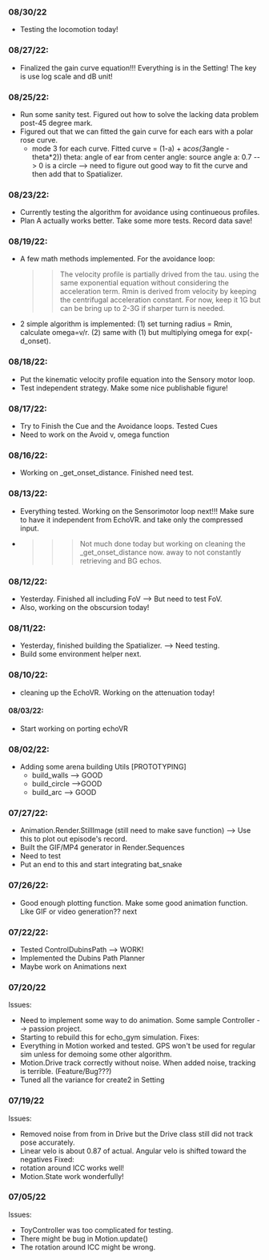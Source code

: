 ### 08/30/22
- Testing the locomotion today!

### 08/27/22:
- Finalized the gain curve equation!!! Everything is in the Setting! The key is use log scale and dB unit!

### 08/25/22:
- Run some sanity test. Figured out how to solve the lacking data problem post-45 degree mark.
- Figured out that we can fitted the gain curve for each ears with a polar rose curve.
  - mode 3 for each curve.
  Fitted curve = (1-a) + a*cos(3*angle - theta*2))
  theta: angle of ear from center
  angle: source angle
  a: 0.7 --> 0 is a circle
  --> need to figure out good way to fit the curve and then add that to Spatializer.

### 08/23/22:
- Currently testing the algorithm for avoidance using continueous profiles.
- Plan A actually works better. Take some more tests. Record data save!

### 08/19/22:
- A few math methods implemented. For the avoidance loop:
  >> The velocity profile is partially drived from the tau. using the same exponential equation without considering the acceleration term.
  >> Rmin is derived from velocity by keeping the centrifugal acceleration constant. For now, keep it 1G but can be bring up to 2-3G if sharper turn is needed.
- 2 simple algorithm is implemented: (1) set turning radius = Rmin, calculate omega=v/r. (2) same with (1) but multiplying omega for exp(-d_onset).


### 08/18/22:
- Put the kinematic velocity profile equation into the Sensory motor loop.
- Test independent strategy. Make some nice publishable figure!

### 08/17/22:
- Try to Finish the Cue and the Avoidance loops. Tested Cues
- Need to work on the Avoid v, omega function

### 08/16/22:
- Working on _get_onset_distance. Finished need test.

### 08/13/22:
- Everything tested. Working on the Sensorimotor loop next!!! Make sure to have it independent from EchoVR. and take only the compressed input.
- >>> Not much done today but working on cleaning the _get_onset_distance now. away to not constantly retrieving and BG echos.

### 08/12/22:
- Yesterday. Finished all including FoV --> But need to test FoV.
- Also, working on the obscursion today!

### 08/11/22:
- Yesterday, finished building the Spatializer. --> Need testing.
- Build some environment helper next.

### 08/10/22:
- cleaning up the EchoVR. Working on the attenuation today!


#### 08/03/22:
- Start working on porting echoVR

### 08/02/22:
- Adding some arena building Utils [PROTOTYPING]
  - build_walls --> GOOD
  - build_circle -->GOOD
  - build_arc --> GOOD


### 07/27/22:
- Animation.Render.StillImage (still need to make save function) --> Use this to plot out episode's record.
- Built the GIF/MP4 generator in Render.Sequences
- Need to test
- Put an end to this and start integrating bat_snake

### 07/26/22:
- Good enough plotting function. Make some good animation function. Like GIF or video generation?? next

### 07/22/22:
- Tested ControlDubinsPath --> WORK!
- Implemented the Dubins Path Planner
- Maybe work on Animations next

### 07/20/22
Issues:
- Need to implement some way to do animation. Some sample Controller --> passion project.
- Starting to rebuild this for echo_gym simulation.
Fixes:
- Everything in Motion worked and tested. GPS won't be used for regular sim unless for demoing some other algorithm.
- Motion.Drive track correctly without noise. When added noise, tracking is terrible. (Feature/Bug???)
- Tuned all the variance for create2 in Setting
### 07/19/22
Issues:
- Removed noise from from in Drive but the Drive class still did not track pose accurately.
- Linear velo is about 0.87 of actual. Angular velo is shifted toward the negatives
Fixed:
- rotation around ICC works well!
- Motion.State work wonderfully!

### 07/05/22
Issues:
- ToyController was too complicated for testing.
- There might be bug in Motion.update()
- The rotation around ICC might be wrong.